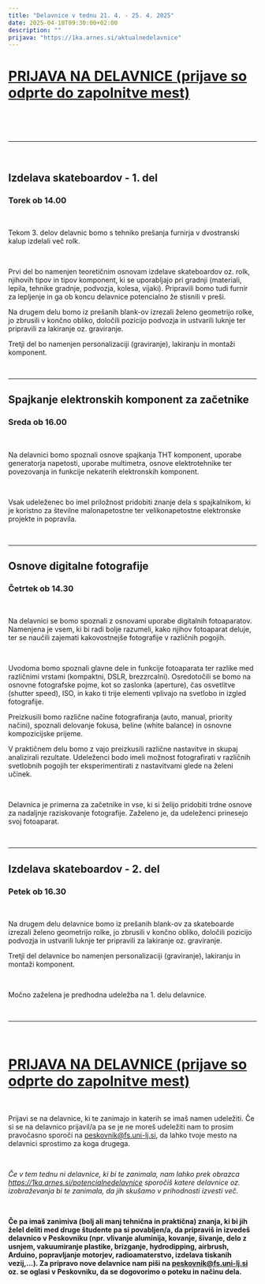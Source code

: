 ```yaml
---
title: "Delavnice v tednu 21. 4. - 25. 4. 2025"
date: 2025-04-18T09:30:00+02:00
description: ""
prijava: "https://1ka.arnes.si/aktualnedelavnice"
---
```


# [PRIJAVA NA DELAVNICE (prijave so odprte do zapolnitve mest)](https://1ka.arnes.si/aktualnedelavnice)

&nbsp;

&nbsp;


---

&nbsp;

## Izdelava skateboardov - 1. del

### Torek ob 14.00

&nbsp;

Tekom 3. delov delavnic bomo s tehniko prešanja furnirja v dvostranski kalup izdelali več rolk. 

&nbsp;

Prvi del bo namenjen teoretičnim osnovam izdelave skateboardov oz. rolk, njihovih tipov in tipov komponent, ki se uporabljajo pri gradnji (materiali, lepila, tehnike gradnje, podvozja, kolesa, vijaki). Pripravili bomo tudi furnir za lepljenje in ga ob koncu delavnice potencialno že stisnili v preši.

Na drugem delu bomo iz prešanih blank-ov izrezali želeno geometrijo rolke, jo zbrusili v končno obliko, določili pozicijo podvozja in ustvarili luknje ter pripravili za lakiranje oz. graviranje.

Tretji del bo namenjen personalizaciji (graviranje), lakiranju in montaži komponent.

&nbsp;

---

## Spajkanje elektronskih komponent za začetnike

### Sreda ob 16.00


&nbsp;

Na delavnici bomo spoznali osnove spajkanja THT komponent, uporabe generatorja napetosti, uporabe multimetra, osnove elektrotehnike ter povezovanja in funkcije nekaterih elektronskih komponent.

&nbsp;

Vsak udeleženec bo imel priložnost pridobiti znanje dela s spajkalnikom, ki je koristno za številne malonapetostne ter velikonapetostne elektronske projekte in popravila.

&nbsp;

---

## Osnove digitalne fotografije

### Četrtek ob 14.30

&nbsp;

Na delavnici se bomo spoznali z osnovami uporabe digitalnih fotoaparatov. Namenjena je vsem, ki bi radi bolje razumeli, kako njihov fotoaparat deluje, ter se naučili zajemati kakovostnejše fotografije v različnih pogojih.

&nbsp;

Uvodoma bomo spoznali glavne dele in funkcije fotoaparata ter razlike med različnimi vrstami (kompaktni, DSLR, brezzrcalni). Osredotočili se bomo na osnovne fotografske pojme, kot so zaslonka (aperture), čas osvetlitve (shutter speed), ISO, in kako ti trije elementi vplivajo na svetlobo in izgled fotografije.

Preizkusili bomo različne načine fotografiranja (auto, manual, priority načini), spoznali delovanje fokusa, beline (white balance) in osnovne kompozicijske prijeme.

V praktičnem delu bomo z vajo preizkusili različne nastavitve in skupaj analizirali rezultate. Udeleženci bodo imeli možnost fotografirati v različnih svetlobnih pogojih ter eksperimentirati z nastavitvami glede na želeni učinek.

&nbsp;

Delavnica je primerna za začetnike in vse, ki si želijo pridobiti trdne osnove za nadaljnje raziskovanje fotografije. Zaželeno je, da udeleženci prinesejo svoj fotoaparat.


&nbsp;

---

## Izdelava skateboardov - 2. del

### Petek ob 16.30

&nbsp;

Na drugem delu delavnice bomo iz prešanih blank-ov za skateboarde izrezali želeno geometrijo rolke, jo zbrusili v končno obliko, določili pozicijo podvozja in ustvarili luknje ter pripravili za lakiranje oz. graviranje.

Tretji del delavnice bo namenjen personalizaciji (graviranje), lakiranju in montaži komponent.

&nbsp;

Močno zaželena je predhodna udeležba na 1. delu delavnice.

&nbsp;

---

&nbsp;

# [PRIJAVA NA DELAVNICE (prijave so odprte do zapolnitve mest)](https://1ka.arnes.si/aktualnedelavnice)

&nbsp;

Prijavi se na delavnice, ki te zanimajo in katerih se imaš namen udeležiti.
Če si se na delavnico prijavil/a pa se je ne moreš udeležiti nam to prosim pravočasno sporoči na [peskovnik@fs.uni-lj.si](mailto:peskovnik@fs.uni-lj.si), da lahko tvoje mesto na delavnici sprostimo za koga drugega.

&nbsp;

*Če v tem tednu ni delavnice, ki bi te zanimala, nam lahko prek obrazca https://1ka.arnes.si/potencialnedelavnice sporočiš katere delavnice oz. izobraževanja bi te zanimala, da jih skušamo v prihodnosti izvesti več.*

&nbsp;

**Če pa imaš zanimiva (bolj ali manj tehnična in praktična) znanja, ki bi jih želel deliti med druge študente pa si povabljen/a, da pripraviš in izvedeš delavnico v Peskovniku (npr. vlivanje aluminija, kovanje, šivanje, delo z usnjem, vakuumiranje plastike, brizganje, hydrodipping, airbrush, Arduino, popravljanje motorjev, radioamaterstvo, izdelava tiskanih vezij,...). Za pripravo nove delavnice nam piši na [peskovnik@fs.uni-lj.si](mailto:peskovnik@fs.uni-lj.si) oz. se oglasi v Peskovniku, da se dogovorimo o poteku in načinu dela.**


